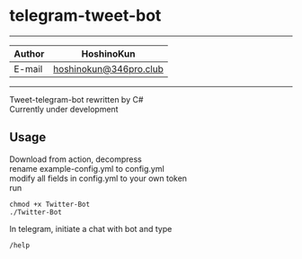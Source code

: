 # telegram-tweet-bot

****
|Author|HoshinoKun|
|---|---
|E-mail|hoshinokun@346pro.club
****

Tweet-telegram-bot rewritten by C#  
Currently under development  

## Usage
Download from action, decompress  
rename example-config.yml to config.yml  
modify all fields in config.yml to your own token  
run  
```
chmod +x Twitter-Bot
./Twitter-Bot
```
In telegram, initiate a chat with bot and type
```
/help
```

